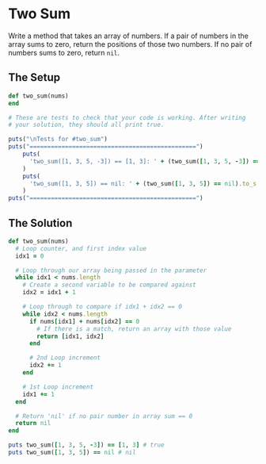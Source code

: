 # Two Sum

Write a method that takes an array of numbers. If a pair of numbers in the array sums to zero, return the positions of those two numbers.
If no pair of numbers sums to zero, return `nil`.

## The Setup

```ruby
def two_sum(nums)
end

# These are tests to check that your code is working. After writing
# your solution, they should all print true.

puts("\nTests for #two_sum")
puts("===============================================")
    puts(
      'two_sum([1, 3, 5, -3]) == [1, 3]: ' + (two_sum([1, 3, 5, -3]) == [1, 3]).to_s
    )
    puts(
      'two_sum([1, 3, 5]) == nil: ' + (two_sum([1, 3, 5]) == nil).to_s
    )
puts("===============================================")
```

## The Solution

```ruby
def two_sum(nums)
  # Loop counter, and first index value
  idx1 = 0

  # Loop through our array being passed in the parameter
  while idx1 < nums.length
    # Create a second variable to be compared against
    idx2 = idx1 + 1

    # Loop through to compare if idx1 + idx2 == 0
    while idx2 < nums.length
      if nums[idx1] + nums[idx2] == 0
        # If there is a match, return an array with those value
        return [idx1, idx2]
      end

      # 2nd Loop increment
      idx2 += 1
    end

    # 1st Loop increment
    idx1 += 1
  end

  # Return 'nil' if no pair number in array sum == 0
  return nil
end

puts two_sum([1, 3, 5, -3]) == [1, 3] # true
puts two_sum([1, 3, 5]) == nil # nil
```